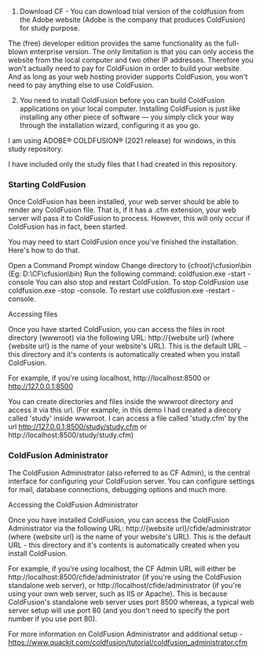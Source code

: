 1. Download CF - You can download trial version of the coldfusion from the Adobe website (Adobe is the company that produces ColdFusion) for study purpose.

The (free) developer edition provides the same functionality as the full-blown enterprise version. The only limitation is that you can only access the website from the local computer and two other IP addresses. Therefore you won't actually need to pay for ColdFusion in order to build your website. And as long as your web hosting provider supports ColdFusion, you won't need to pay anything else to use ColdFusion.

2. You need to install ColdFusion before you can build ColdFusion applications on your local computer. Installing ColdFusion is just like installing any other piece of software — you simply click your way through the installation wizard, configuring it as you go.

I am using ADOBE® COLDFUSION® (2021 release) for windows, in this study repository.

I have included only the study files that I had created in this repository.

### Starting ColdFusion

Once ColdFusion has been installed, your web server should be able to render any ColdFusion file. That is, if it has a .cfm extension, your web server will pass it to ColdFusion to process. However, this will only occur if ColdFusion has in fact, been started.

You may need to start ColdFusion once you've finished the installation. Here's how to do that.

Open a Command Prompt window
Change directory to {cfroot}\cfusion\bin (Eg: D:\CF\cfusion\bin)
Run the following command: coldfusion.exe -start -console
You can also stop and restart ColdFusion. To stop ColdFusion use coldfusion.exe -stop -console. To restart use coldfusion.exe -restart -console.

Accessing files

Once you have started ColdFusion, you can access the files in root directory (wwwroot) via the following URL: http://{website url} (where {website url} is the name of your website's URL). This is the default URL - this directory and it's contents is automatically created when you install ColdFusion.

For example, if you're using localhost, http://localhost:8500 or http://127.0.0.1:8500

You can create directories and files inside the wwwroot directory and access it via this url.
(For example, in this demo I had created a direcory called 'study' inside wwwroot. I can access a file called 'study.cfm' by the url http://127.0.0.1:8500/study/study.cfm or http://localhost:8500/study/study.cfm)

### ColdFusion Administrator

The ColdFusion Administrator (also referred to as CF Admin), is the central interface for configuring your ColdFusion server. You can configure settings for mail, database connections, debugging options and much more.

Accessing the ColdFusion Administrator

Once you have installed ColdFusion, you can access the ColdFusion Administrator via the following URL: http://{website url}/cfide/administrator (where {website url} is the name of your website's URL). This is the default URL - this directory and it's contents is automatically created when you install ColdFusion.

For example, if you're using localhost, the CF Admin URL will either be http://localhost:8500/cfide/administrator (if you're using the ColdFusion standalone web server), or http://localhost/cfide/administrator (if you're using your own web server, such as IIS or Apache). This is because ColdFusion's standalone web server uses port 8500 whereas, a typical web server setup will use port 80 (and you don't need to specify the port number if you use port 80).

For more information on ColdFusion Administrator and additional setup - https://www.quackit.com/coldfusion/tutorial/coldfusion_administrator.cfm
